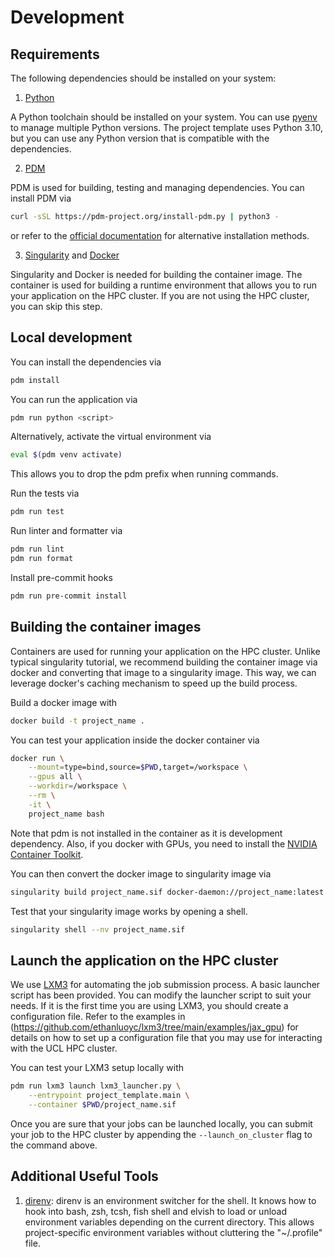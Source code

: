 # Development

## Requirements
The following dependencies should be installed on your system:

1. [Python](https://www.python.org/)

A Python toolchain should be installed on your system. You can use [pyenv](https://github.com/pyenv/pyenv) to manage multiple Python versions. The project template uses Python 3.10, but you
can use any Python version that is compatible with the dependencies.

2. [PDM](https://pdm-project.org/latest/)

PDM is used for building, testing and managing dependencies. You can install PDM via

```bash
curl -sSL https://pdm-project.org/install-pdm.py | python3 -
```

or refer to the [official documentation](https://pdm-project.org/latest/#installation)
for alternative installation methods.

3. [Singularity](https://docs.sylabs.io/guides/latest/user-guide/index.html) and [Docker](docker.com)

Singularity and Docker is needed for building the container image. The container is used
for building a runtime environment that allows you to run your application on the HPC cluster.
If you are not using the HPC cluster, you can skip this step.

## Local development
You can install the dependencies via

```bash
pdm install
```

You can run the application via

```bash
pdm run python <script>
```

Alternatively, activate the virtual environment via
```bash
eval $(pdm venv activate)
```
This allows you to drop the pdm prefix when running commands.

Run the tests via
```bash
pdm run test
```

Run linter and formatter via
```bash
pdm run lint
pdm run format
```

Install pre-commit hooks
```bash
pdm run pre-commit install
```

## Building the container images
Containers are used for running your application on the HPC cluster.
Unlike typical singularity tutorial, we recommend building the container image
via docker and converting that image to a singularity image. This way, we can leverage
docker's caching mechanism to speed up the build process.

Build a docker image with
```bash
docker build -t project_name .
```

You can test your application inside the docker container via
```bash
docker run \
    --mount=type=bind,source=$PWD,target=/workspace \
    --gpus all \
    --workdir=/workspace \
    --rm \
    -it \
    project_name bash
```
Note that pdm is not installed in the container as it is development dependency.
Also, if you docker with GPUs, you need to install the [NVIDIA Container Toolkit](https://docs.nvidia.com/datacenter/cloud-native/container-toolkit/install-guide.html#docker).


You can then convert the docker image to singularity image via
```bash
singularity build project_name.sif docker-daemon://project_name:latest
```

Test that your singularity image works by opening a shell.
```bash
singularity shell --nv project_name.sif
```

## Launch the application on the HPC cluster
We use [LXM3](https://github.com/ethanluoyc/lxm3/tree/main) for automating the job
submission process. A basic launcher script has been provided. You can modify the
launcher script to suit your needs. If it is the first time you are using LXM3, you
should create a configuration file. Refer to the examples in
(https://github.com/ethanluoyc/lxm3/tree/main/examples/jax_gpu) for details on how to
set up a configuration file that you may use for interacting with the UCL HPC cluster.

You can test your LXM3 setup locally with
```bash
pdm run lxm3 launch lxm3_launcher.py \
    --entrypoint project_template.main \
    --container $PWD/project_name.sif
```

Once you are sure that your jobs can be launched locally, you can submit your job to
the HPC cluster by appending the `--launch_on_cluster` flag to the command above.

## Additional Useful Tools
1. [direnv](https://direnv.net/): direnv is an environment switcher for the shell. It knows how to hook into bash, zsh, tcsh, fish shell and elvish to load or unload environment variables depending on the current directory. This allows project-specific environment variables without cluttering the "~/.profile" file.
